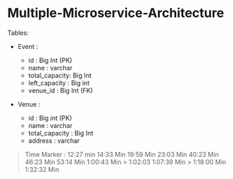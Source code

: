 # Multiple-Microservice-Architecture

Tables:
- Event :
  - id : Big Int (PK)
  - name : varchar
  - total_capacity: Big Int
  - left_capacity : Big int
  - venue_id : Big Int (FK)

- Venue : 
  - id : Big int (PK)
  - name : varchar
  - total_capacity : Big Int 
  - address : varchar


> Time Marker :   12:27 min 
> 14:33 Min
> 19:59 Min
> 23:03 Min 
> 40:23 Min 
> 46:23 Min 
> 53:14 Min
> 1:00:43 Min > 1:02:03
> 1:07:39 Min > 1:18:00 Min
> 1:32:32 Min
> 